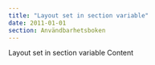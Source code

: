 ```yaml
---
title: "Layout set in section variable"
date: 2011-01-01
section: Användbarhetsboken
---
```


Layout set in section variable Content
